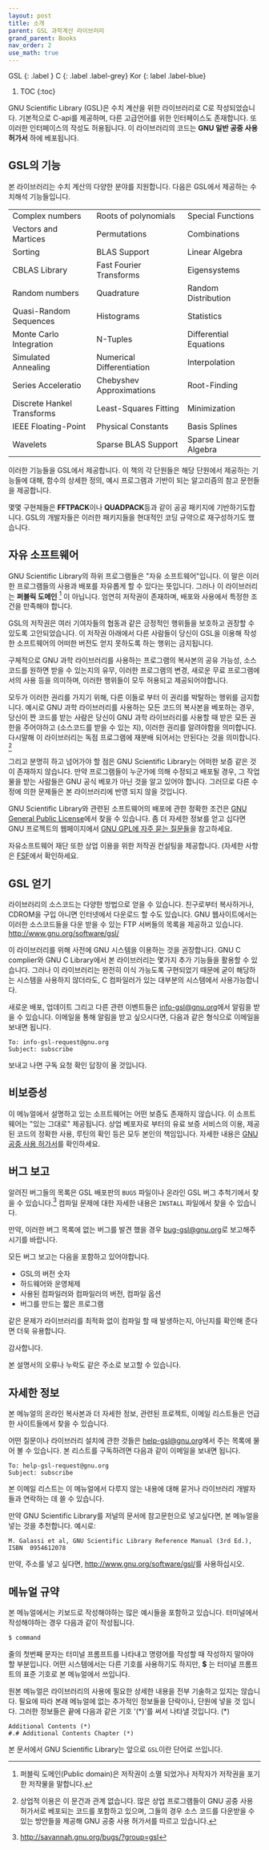 ```yaml
---
layout: post
title: 소개
parent: GSL 과학계산 라이브러리
grand_parent: Books
nav_order: 2
use_math: true
---
```


GSL
{: .label }
C
{: .label .label-grey}
Kor
{: label .label-blue}

1. TOC
{:toc}

GNU Scientific Library (GSL)은 수치 계산을 위한 라이브러리로 C로 작성되었습니다. 기본적으로 C-api를 제공하며, 다른 고급언어를 위한 인터페이스도 존재합니다. 또 이러한 인터페이스의 작성도 허용됩니다. 이 라이브러리의 코드는 **GNU 일반 공중  사용 허가서** 하에 베포됩니다.

## GSL의 기능

본 라이브러리는 수치 계산의 다양한 분야를 지원합니다. 다음은 GSL에서 제공하는 수치해석 기능들입니다.



|  |  | |
|--|--|--|
|Complex numbers|Roots of polynomials|Special Functions|
|Vectors and Martices| Permutations|Combinations|
|Sorting|BLAS Support|Linear Algebra|
|CBLAS Library|Fast Fourier Transforms|Eigensystems|
|Random numbers|Quadrature|Random Distribution|
|Quasi-Random Sequences|Histograms|Statistics|
|Monte Carlo Integration|N-Tuples|Differential Equations|
|Simulated Annealing|Numerical Differentiation|Interpolation|
|Series Acceleratio|Chebyshev Approximations|Root-Finding|
|Discrete Hankel Transforms|Least-Squares Fitting|Minimization|
|IEEE Floating-Point|Physical Constants|Basis Splines|
|Wavelets|Sparse BLAS Support|Sparse Linear Algebra|



이러한 기능들을 GSL에서 제공합니다. 이 책의 각 단원들은 해당 단원에서 제공하는 기능들에 대해, 함수의 상세한 정의, 예시 프로그램과 기반이 되는 알고리즘의 참고 문헌들을 제공합니다.

몇몇 구현체들은 **FFTPACK**이나 **QUADPACK**등과 같이 공공 패키지에 기반하기도합니다. GSL의 개발자들은 이러한 패키지들을 현대적인 코딩 규약으로 재구성하기도 했습니다. 

## 자유 소프트웨어

GNU Scientific Library의 하위 프로그램들은  "자유 소프트웨어"입니다. 이 말은 이러한 프로그램들의 사용과 배포를 자유롭게 할 수 있다는 뜻입니다. 그러나 이 라이브러리는 **퍼블릭 도메인** [^public] 이 아닙니다. 엄연히 저작권이 존재하며, 배포와 사용에서 특정한 조건을 만족해야 합니다.

GSL의 저작권은 여러 기여자들의 협동과 같은 긍정적인 행위들을 보호하고 권장할 수 있도록 고안되었습니다. 이 저작권 아래에서 다른 사람들이 당신이 GSL을 이용해 작성한 소프트웨어의 어떠한 버전도 얻지 못하도록 하는 행위는 금지됩니다. 

구체적으로 GNU 과학 라이브러리를 사용하는 프로그램의 복사본의 공유 가능성, 소스 코드를 원하면 받을 수 있는지의 유무, 이러한 프로그램의 변경, 새로운 무료 프로그램에서의 사용 등을 의미하며, 이러한 행위들이 모두 허용되고 제공되어야합니다.

모두가 이러한 권리를 가지기 위해, 다른 이들로 부터 이 권리를 박탈하는 행위를 금지합니다. 예시로 GNU 과학 라이브러리를 사용하는 모든 코드의 복사본을 베포하는 경우, 당신이 짠 코드를 받는 사람은 당신이 GNU 과학 라이브러리를 사용할 때 받은 모든 권한을 주어야하고 (소스코드를 받을 수 있는 지), 이러한 권리를 알려야함을 의미합니다. 다시말해 이 라이브러리는 독점 프로그램에 재분배 되어서는 안된다는 것을 의미합니다. [^right]

그리고 분명히 하고 넘어가야 할 점은 GNU Scientific Library는 어떠한 보증 같은 것이 존재하지 않습니다. 만약 프로그램들이 누군가에 의해 수정되고 배포될 경우, 그 작업물을 받는 사람들은 GNU 공식 베포가 아닌 것을 알고 있어야 합니다. 그러므로 다른 수정에 의한 문제들은 본 라이브러리에 반영 되지 않을 것입니다. 

GNU Scientific Library와 관련된 소프트웨어의 배포에 관한 정확한 조건은 [GNU General Public License](https://www.gnu.org/software/gsl/doc/html/#GNU-General-Public-License)에서 찾을 수 있습니다. 좀 더 자세한 정보를 얻고 십다면 GNU 프로젝트의 웹페이지에서 [GNU GPL에 자주 묻는 질문들](https://www.gnu.org/software/gsl/doc/html/#GNU-General-Public-License)을 참고하세요.

자유소프트웨어 재단 또한 상업 이용을 위한 저작권 컨설팅을 제공합니다. (자세한 사항은 [FSF](https://www.fsf.org/)에서 확인하세요.


## GSL 얻기

라이브러리의 소스코드는 다양한 방법으로 얻을 수 있습니다. 친구로부터 복사하거나, CDROM을 구입 아니면 인터넷에서 다운로드 할 수도 있습니다. GNU 웹사이트에서는 이러한 소스코드들을 다운 받을 수 있는 FTP 서버들의 목록을 제공하고 있습니다. <http://www.gnu.org/software/gsl/>

이 라이브러리를 위해 사전에 GNU 시스템을 이용하는 것을 권장합니다. GNU C complier와 GNU C Library에서 본 라이브러리는 몇가지 추가 기능들을 활용할 수 있습니다. 그러나 이 라이브러리는 완전히 이식 가능도록 구현되었기 때문에 굳이 해당하는 시스템을 사용하지 않더라도, C 컴파일러가 있는 대부분의 시스템에서 사용가능합니다.

새로운 배포, 업데이트 그리고 다른 관련 이벤트들은 <info-gsl@gnu.org>에서 알림을 받을 수 있습니다. 이메일을 통해 알림을 받고 싶으시다면, 다음과 같은 형식으로 이메일을 보내면 됩니다.

```
To: info-gsl-request@gnu.org
Subject: subscribe
```

보내고 나면 구독 요청 확인 답장이 올 것입니다.


## 비보증성

이 메뉴얼에서 설명하고 있는 소프트웨어는 어떤 보증도 존재하지 않습니다. 이 소프트웨어는 "있는 그대로" 제공됩니다. 상업 베포자로 부터의 유료 보증 서비스의 이용, 제공된 코드의 정확한 사용, 루틴의 확인 등은 모두 본인의 책임입니다. 자세한 내용은 [GNU 공중 사용 허가서](https://www.gnu.org/software/gsl/manual/html_node/GNU-General-Public-License.html#GNU-General-Public-License)를 확인하세요.

## 버그 보고

알려진 버그들의 목록은 GSL 배포판의 `BUGS` 파일이나 온라인 GSL 버그 추척기에서 찾을 수 있습니다.[^BugTracker] 컴파일 문제에 대한 자세한 내용은 `INSTALL` 파일에서 찾을 수 있습니다.

[^BugTracker]: <http://savannah.gnu.org/bugs/?group=gsl>

만약, 이러한 버그 목록에 없는 버그를 발견 했을 경우 <bug-gsl@gnu.org>로 보고해주시기를 바랍니다.

모든 버그 보고는 다음을 포함하고 있어야합니다.

* GSL의 버전 숫자
* 하드웨어와 운영체제
* 사용된 컴파일러와 컴파일러의 버전, 컴파일 옵션
* 버그를 만드는 짧은 프로그램

같은 문제가 라이브러리를 최적화 없이 컴파일 할 때 발생하는지, 아닌지를 확인해 준다면 더욱 유용합니다.

감사합니다.

본 설명서의 오류나 누락도 같은 주소로 보고할 수 있습니다.

## 자세한 정보


본 메뉴얼의 온라인 복사본과 더 자세한 정보, 관련된 프로젝트, 이메일 리스트들은 언급한 사이트들에서 찾을 수 있습니다.

어떤 질문이나 라이브러리 설치에 관한 것들은 <help-gsl@gnu.org>에서 주는 목록에 물어 볼 수 있습니다. 본 리스트를 구독하려면 다음과 같이 이메일을 보내면 됩니다.
```
To: help-gsl-request@gnu.org
Subject: subscribe
```

본 이메일 리스트는 이 메뉴얼에서 다루지 않는 내용에 대해 묻거나 라이브러리 개발자들과 연락하는 데 쓸 수 있습니다.

만약 GNU Scientific Library를 저널의 문서에 참고문헌으로 넣고싶다면, 본 메뉴얼을 넣는 것을 추천합니다. 예시로:

```
M. Galassi et al, GNU Scientific Library Reference Manual (3rd Ed.), ISBN  0954612078
```

만약, 주소를 넣고 싶다면, <http://www.gnu.org/software/gsl/>를 사용하십시오.

## 메뉴얼 규약

본 메뉴얼에서는 키보드로 작성해야하는 많은 예시들을 포함하고 있습니다. 터미널에서 작성해야하는 경우 다음과 같이 작성됩니다.

```bash
$ command
```

줄의 첫번째 문자는 터미널 프롬프트를 나타내고 명령어를 작성할 때 작성하지 말아야 할 부분입니다. 어떤 시스템에서는 다른 기호를 사용하기도 하지만, **$** 는 터미널 프롬프트의 표준 기호로 본 메뉴얼에서 쓰입니다. 

원본 메뉴얼은 라이브러리의 사용에 필요한 상세한 내용을 전부 기술하고 있지는 않습니다. 필요에 따라 본래 메뉴얼에 없는 추가적인 정보들을 단락이나, 단원에 넣을 것 입니다. 그러한 정보들은 끝에 다음과 같은 기호 '(\*)'를 써서 나타낼 것입니다. (\*)

```
Additional Contents (*)
#.# Additional Contents Chapter (*)
``` 

본 문서에서 GNU Scientific Library는 앞으로 `GSL`이란 단어로 쓰입니다.




[^public]: 퍼블릭 도메인(Public domain)은 저작권이 소멸 되었거나 저작자가 저작권을 포기한 저작물을 말합니다. 
[^right]: 상업적 이용은 이 문건과 관계 없습니다. 많은 상업 프로그램들이 GNU 공중 사용 허가서로 베포되는 코드를 포함하고 있으며, 그들의 경우 소스 코드를 다운받을 수 있는 방안들을 제공해 GNU 공중 사용 허가서를 따르고 있습니다. 
